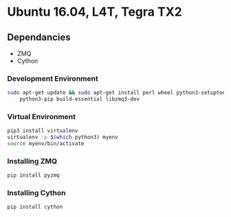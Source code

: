 # Ubuntu 16.04, L4T, Tegra TX2

## Dependancies
* ZMQ
* Cython

### Development Environment
```bash
sudo apt-get update && sudo apt-get install perl wheel python3-setuptools python3-dev \
	python3-pip build-essential libzmq3-dev
```

### Virtual Environment
```bash
pip3 install virtualenv
virtualenv -p $(which python3) myenv
source myenv/bin/activate
```

### Installing ZMQ
```bash
pip install pyzmq
```

### Installing Cython
```bash
pip install cython
```
